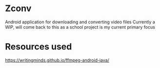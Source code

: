 # Zconv
Android application for downloading and converting video files
Currently a WIP, will come back to this as a school project is my current primary focus


# Resources used 
https://writingminds.github.io/ffmpeg-android-java/
